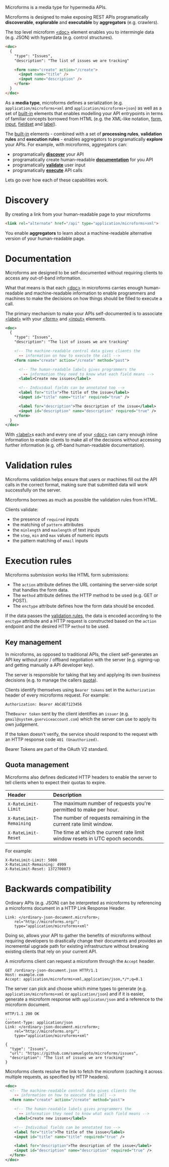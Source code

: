 Microforms is a media type for hypermedia APIs.

Microforms is designed to make exposing REST APIs programatically **discoverable**, **explorable** and **executable** by **aggregators** (e.g. crawlers). 

The top level microform [&lt;doc&gt;](doc.md) element enables you to intermingle data (e.g. JSON) with hyperdata (e.g. control structures).

```html
<doc>
  {
    "type": "Issues",
    "description": "The list of issues we are tracking"

    <form name="create" action="/create">
      <input name="title" />
      <input name="description" />
    </form>
  }
</doc>
```

As a **media type**, microforms defines a serialization (e.g. ```application/microforms+xml``` and ```application/microforms+json```) as well as a set of [built-in](affordances) elements that enables modelling your API entrypoints in terms of familiar concepts borrowed from HTML (e.g. the XML-like notation, [form](form.md), [input](input.md), [fieldset](fieldset.md) and [label](label.md)).

The [built-in](affordances.md) elements - combined with a set of **processing rules**, **validation rules** and **execution rules** - enables aggregators to programatically **explore** your APIs. For example, with microforms, aggregators can:

* programatically **[discover](#discovery)** your API
* programatically create human-readable **[documentation](#documentation)** for you API
* programatically **[validate](#validation-rules)** user input
* programatically **[execute](#execution-rules)** API calls

Lets go over how each of these capabilities work.

# Discovery

By creating a link from your human-readable page to your microforms

```html
<link rel="alternate" href="/api" type="application/microforms+xml">
```

You enable **aggregators** to learn about a machine-readable alternative version of your human-readable page.

# Documentation

Microforms are designed to be self-documented without requiring clients to access any out-of-band information.

What that means is that each [&lt;doc&gt;](doc.md) in microforms carries enough human-readable and machine-readable information to enable programmers and machines to make the decisions on how things should be filled to execute a call.

The primary mechanism to make your APIs self-documented is to associate [&lt;label&gt;](label.md) with your [&lt;form&gt;](form.md) and [&lt;input&gt;](input.md) elements.

```xml
<doc>
  {
    "type": "Issues",
    "description": "The list of issues we are tracking"

    <!-- The machine-readable control data gives clients the 
      -- information on how to execute the call -->
    <form name="create" action="/create" method="post">

      <!-- The human-readable labels gives programmers the
        -- information they need to know what each field means -->
      <label>Create new issues</label>

      <!-- Individual fields can be annotated too -->
      <label for="title">The title of the issue</label>
      <input id="title" name="title" required="true" />

      <label for="description">The description of the issue</label>
      <input id="description" name="description" required="true" />
    </form>
  }
</doc>
```

With [&lt;label&gt;](label.md)s each and every one of your [&lt;doc&gt;](doc.md) can carry enough inline information to enable clients to make all of the decisions without accessing further information (e.g. off-band human-readable documentation). 

# Validation rules

Microforms validation helps ensure that users or machines fill out the API calls in the correct format, making sure that submitted data will work successfully on the server. 

Microforms borrows as much as possible the validation rules from HTML.

Clients validate:

* the presence of ```required``` inputs
* the matching of ```pattern``` attributes
* the ```minlength``` and ```maxlength``` of text inputs
* the ```step```, ```min``` and ```max``` values of numeric inputs
* the pattern matching of ```email``` inputs

# Execution rules

Microforms submission works like HTML form submissions:

* The ```action``` attribute defines the URL containing the server-side script that handles the form data.
* The ```method``` attribute defines the HTTP method to be used (e.g. GET or POST).
* The ```enctype``` attribute defines how the form data should be encoded.

If the data passes the [validation rules](#validation-rules), the data is encoded according to the ```enctype``` attribute and a HTTP request is constructed based on the ```action``` endpoint and the desired HTTP ```method``` to be used.

## Key management

In microforms, as opposed to traditional APIs, the client self-generates an API key without prior / offband negotiation with the server (e.g. signing-up and getting manually a API developer key).

The server is responsible for taking that key and applying its own business decisions (e.g. to manage the callers [quota](#quota-management)).

Clients identify themselves using ```Bearer tokens``` set in the ```Authorization``` header of every microforms request. For example:

```
Authorization: Bearer AbCdEf123456
```

The```Bearer token``` sent by the client identifies an ```issuer``` (e.g. ```gmail@system.gserviceaccount.com```) which the server can use to apply its own judgement.

If the token doesn't verify, the service should respond to the request with an HTTP response code ```401 (Unauthorized)```.

Bearer Tokens are part of the OAuth V2 standard.

## Quota management

Microforms also defines dedicated HTTP headers to enable the server to tell clients when to expect their quotas to expire.

| Header        | Description           |
| :--------------- |:---------------|
| ```X-RateLimit-Limit``` | The maximum number of requests you're permitted to make per hour. |
| ```X-RateLimit-Remaining```  | The number of requests remaining in the current rate limit window. |
| ```X-RateLimit-Reset``` | The time at which the current rate limit window resets in UTC epoch seconds. |

For example:

```
X-RateLimit-Limit: 5000
X-RateLimit-Remaining: 4999
X-RateLimit-Reset: 1372700873
```


# Backwards compatibility

Ordinary APIs (e.g. JSON) can be interpreted as microforms by referencing a microforms document in a HTTP Link Response Header.

```
Link: </ordinary-json-document.microform>; 
    rel="http://microforms.org/"; 
    type="application/microforms+xml"
```

Doing so, allows your API to gather the benefits of microforms without requiring developers to drastically change their documents and provides an incremental upgrade path for existing infrastructure without breaking existing clients that rely on your current API.

A microforms client can request a microform through the ```Accept``` header.

```
GET /ordinary-json-document.json HTTP/1.1
Host: example.com
Accept: application/microforms+xml,application/json,*/*;q=0.1
```

The server can pick and choose which mime types to generate (e.g. ```application/microforms+xml``` or ```application/json```) and if it is easier, generate a microform response with ```applicaton/json``` and a reference to the microform document.

```
HTTP/1.1 200 OK
...
Content-Type: application/json
Link: </ordinary-json-document.microform>; 
    rel="http://microforms.org/"; 
    type="application/microforms+xml"

{
  "type": "Issues",
  "url": "https://github.com/samuelgoto/microforms/issues",
  "description": "The list of issues we are tracking"
}
```

Microforms clients resolve the link to fetch the microform (caching it across multiple requests, as specified by HTTP headers).

```xml
<doc>
  <!-- The machine-readable control data gives clients the 
    -- information on how to execute the call -->
  <form name="create" action="/create" method="post">

    <!-- The human-readable labels gives programmers the
      -- information they need to know what each field means -->
    <label>Create new issues</label>

    <!-- Individual fields can be annotated too -->
    <label for="title">The title of the issue</label>
    <input id="title" name="title" required="true" />

    <label for="description">The description of the issue</label>
    <input id="description" name="description" required="true" />
  </form>
</doc>
```